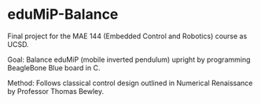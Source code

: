 # eduMiP-Balance

Final project for the MAE 144 (Embedded Control and Robotics) course as UCSD.

Goal: Balance eduMiP (mobile inverted pendulum) upright by programming BeagleBone Blue board in C.

Method: Follows classical control design outlined in Numerical Renaissance by Professor Thomas Bewley.
